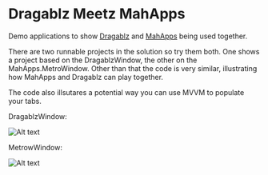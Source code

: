 Dragablz Meetz MahApps
=

Demo applications to show [Dragablz](https://github.com/ButchersBoy/Dragablz) and [MahApps](https://github.com/MahApps/MahApps.Metro) being used together.

There are two runnable projects in the solution so try them both.  One shows a project based on the DragablzWindow, the other on the MahApps.MetroWindow.  Other than that the code is very similar, illustrating how MahApps and Dragablz can play together.

The code also illsutares a potential way you can use MVVM to populate your tabs.

DragablzWindow:

![Alt text](https://dragablz.files.wordpress.com/2015/01/dragablzmeetsmahapps_dw.gif "Using DragablzWindow")

MetrowWindow:

![Alt text](https://dragablz.files.wordpress.com/2015/01/dragablzmeetsmahapps_mw.gif "Using MetroWindow")
